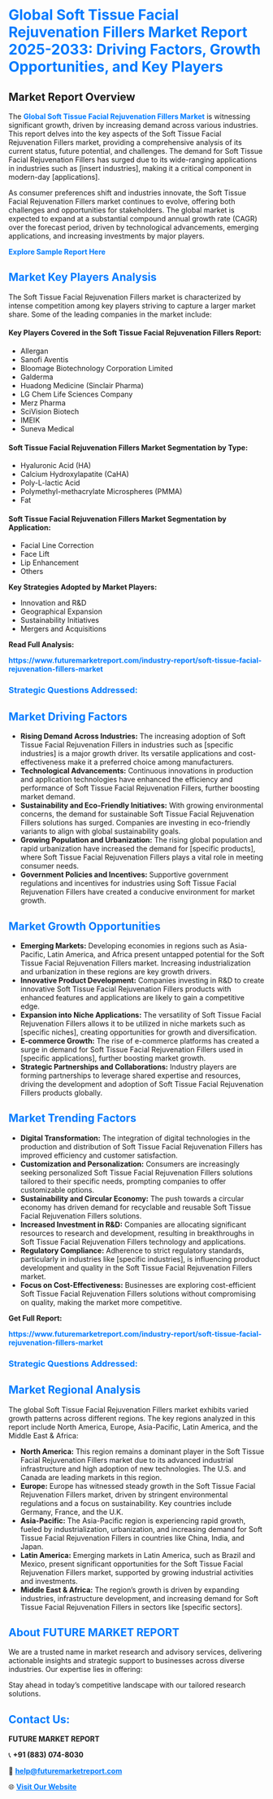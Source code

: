 <h1 style="color: #007BFF;">Global Soft Tissue Facial Rejuvenation Fillers Market Report 2025-2033: Driving Factors, Growth Opportunities, and Key Players</h1>

<section id="overview">
<h2>Market Report Overview</h2>
<p>The <a href="https://www.futuremarketreport.com/industry-report/soft-tissue-facial-rejuvenation-fillers-market" style="color: #007BFF; text-decoration: none;"><strong>Global Soft Tissue Facial Rejuvenation Fillers Market</strong></a> is witnessing significant growth, driven by increasing demand across various industries. This report delves into the key aspects of the Soft Tissue Facial Rejuvenation Fillers market, providing a comprehensive analysis of its current status, future potential, and challenges. The demand for Soft Tissue Facial Rejuvenation Fillers has surged due to its wide-ranging applications in industries such as [insert industries], making it a critical component in modern-day [applications].</p>
<p>As consumer preferences shift and industries innovate, the Soft Tissue Facial Rejuvenation Fillers market continues to evolve, offering both challenges and opportunities for stakeholders. The global market is expected to expand at a substantial compound annual growth rate (CAGR) over the forecast period, driven by technological advancements, emerging applications, and increasing investments by major players.</p>
</section>

<section id="overview">
<p><a href="https://www.futuremarketreport.com/request-sample/reportId=78770" style="color: #007BFF; text-decoration: none;"><strong>Explore Sample Report Here</strong></a></p>
</section>

<section id="key-players">
<h2 style="color: #007BFF;">Market Key Players Analysis</h2>
<p>The Soft Tissue Facial Rejuvenation Fillers market is characterized by intense competition among key players striving to capture a larger market share. Some of the leading companies in the market include:</p>
<h4>Key Players Covered in the Soft Tissue Facial Rejuvenation Fillers Report:</h4>
<ul><li>Allergan</li><li>Sanofi Aventis</li><li>Bloomage Biotechnology Corporation Limited</li><li>Galderma</li><li>Huadong Medicine (Sinclair Pharma)</li><li>LG Chem Life Sciences Company</li><li>Merz Pharma</li><li>SciVision Biotech</li><li>IMEIK</li><li>Suneva Medical</li></ul>
<h4>Soft Tissue Facial Rejuvenation Fillers Market Segmentation by Type:</h4>
<ul><li>Hyaluronic Acid (HA)</li><li>Calcium Hydroxylapatite (CaHA)</li><li>Poly-L-lactic Acid</li><li>Polymethyl-methacrylate Microspheres (PMMA)</li><li>Fat</li></ul>

<h4>Soft Tissue Facial Rejuvenation Fillers Market Segmentation by Application:</h4>
<ul><li>Facial Line Correction</li><li>Face Lift</li><li>Lip Enhancement</li><li>Others</li></ul>
<p><strong>Key Strategies Adopted by Market Players:</strong></p>
<ul>
<li>Innovation and R&D</li>
<li>Geographical Expansion</li>
<li>Sustainability Initiatives</li>
<li>Mergers and Acquisitions</li>
</ul>
</section>

<section>
<p><strong>Read Full Analysis: </strong></p><a href="https://www.futuremarketreport.com/industry-report/soft-tissue-facial-rejuvenation-fillers-market" style="color: #007BFF; text-decoration: none;"><strong>https://www.futuremarketreport.com/industry-report/soft-tissue-facial-rejuvenation-fillers-market</strong></a>
<h3 style="color: #007BFF;">Strategic Questions Addressed:</h3>
</section>

<section id="driving-factors">
<h2 style="color: #007BFF;">Market Driving Factors</h2>
<ul>
<li><strong>Rising Demand Across Industries:</strong> The increasing adoption of Soft Tissue Facial Rejuvenation Fillers in industries such as [specific industries] is a major growth driver. Its versatile applications and cost-effectiveness make it a preferred choice among manufacturers.</li>
<li><strong>Technological Advancements:</strong> Continuous innovations in production and application technologies have enhanced the efficiency and performance of Soft Tissue Facial Rejuvenation Fillers, further boosting market demand.</li>
<li><strong>Sustainability and Eco-Friendly Initiatives:</strong> With growing environmental concerns, the demand for sustainable Soft Tissue Facial Rejuvenation Fillers solutions has surged. Companies are investing in eco-friendly variants to align with global sustainability goals.</li>
<li><strong>Growing Population and Urbanization:</strong> The rising global population and rapid urbanization have increased the demand for [specific products], where Soft Tissue Facial Rejuvenation Fillers plays a vital role in meeting consumer needs.</li>
<li><strong>Government Policies and Incentives:</strong> Supportive government regulations and incentives for industries using Soft Tissue Facial Rejuvenation Fillers have created a conducive environment for market growth.</li>
</ul>
</section>

<section id="growth-opportunities">
<h2 style="color: #007BFF;">Market Growth Opportunities</h2>
<ul>
<li><strong>Emerging Markets:</strong> Developing economies in regions such as Asia-Pacific, Latin America, and Africa present untapped potential for the Soft Tissue Facial Rejuvenation Fillers market. Increasing industrialization and urbanization in these regions are key growth drivers.</li>
<li><strong>Innovative Product Development:</strong> Companies investing in R&D to create innovative Soft Tissue Facial Rejuvenation Fillers products with enhanced features and applications are likely to gain a competitive edge.</li>
<li><strong>Expansion into Niche Applications:</strong> The versatility of Soft Tissue Facial Rejuvenation Fillers allows it to be utilized in niche markets such as [specific niches], creating opportunities for growth and diversification.</li>
<li><strong>E-commerce Growth:</strong> The rise of e-commerce platforms has created a surge in demand for Soft Tissue Facial Rejuvenation Fillers used in [specific applications], further boosting market growth.</li>
<li><strong>Strategic Partnerships and Collaborations:</strong> Industry players are forming partnerships to leverage shared expertise and resources, driving the development and adoption of Soft Tissue Facial Rejuvenation Fillers products globally.</li>
</ul>
</section>

<section id="trending-factors">
<h2 style="color: #007BFF;">Market Trending Factors</h2>
<ul>
<li><strong>Digital Transformation:</strong> The integration of digital technologies in the production and distribution of Soft Tissue Facial Rejuvenation Fillers has improved efficiency and customer satisfaction.</li>
<li><strong>Customization and Personalization:</strong> Consumers are increasingly seeking personalized Soft Tissue Facial Rejuvenation Fillers solutions tailored to their specific needs, prompting companies to offer customizable options.</li>
<li><strong>Sustainability and Circular Economy:</strong> The push towards a circular economy has driven demand for recyclable and reusable Soft Tissue Facial Rejuvenation Fillers solutions.</li>
<li><strong>Increased Investment in R&D:</strong> Companies are allocating significant resources to research and development, resulting in breakthroughs in Soft Tissue Facial Rejuvenation Fillers technology and applications.</li>
<li><strong>Regulatory Compliance:</strong> Adherence to strict regulatory standards, particularly in industries like [specific industries], is influencing product development and quality in the Soft Tissue Facial Rejuvenation Fillers market.</li>
<li><strong>Focus on Cost-Effectiveness:</strong> Businesses are exploring cost-efficient Soft Tissue Facial Rejuvenation Fillers solutions without compromising on quality, making the market more competitive.</li>
</ul>
</section>

<section>
<p><strong>Get Full Report: </strong></p><a href="https://www.futuremarketreport.com/industry-report/soft-tissue-facial-rejuvenation-fillers-market" style="color: #007BFF; text-decoration: none;"><strong>https://www.futuremarketreport.com/industry-report/soft-tissue-facial-rejuvenation-fillers-market</strong></a>
<h3 style="color: #007BFF;">Strategic Questions Addressed:</h3>
</section>


<section id="regional-analysis">
<h2 style="color: #007BFF;">Market Regional Analysis</h2>
<p>The global Soft Tissue Facial Rejuvenation Fillers market exhibits varied growth patterns across different regions. The key regions analyzed in this report include North America, Europe, Asia-Pacific, Latin America, and the Middle East & Africa:</p>
<ul>
<li><strong>North America:</strong> This region remains a dominant player in the Soft Tissue Facial Rejuvenation Fillers market due to its advanced industrial infrastructure and high adoption of new technologies. The U.S. and Canada are leading markets in this region.</li>
<li><strong>Europe:</strong> Europe has witnessed steady growth in the Soft Tissue Facial Rejuvenation Fillers market, driven by stringent environmental regulations and a focus on sustainability. Key countries include Germany, France, and the U.K.</li>
<li><strong>Asia-Pacific:</strong> The Asia-Pacific region is experiencing rapid growth, fueled by industrialization, urbanization, and increasing demand for Soft Tissue Facial Rejuvenation Fillers in countries like China, India, and Japan.</li>
<li><strong>Latin America:</strong> Emerging markets in Latin America, such as Brazil and Mexico, present significant opportunities for the Soft Tissue Facial Rejuvenation Fillers market, supported by growing industrial activities and investments.</li>
<li><strong>Middle East & Africa:</strong> The region’s growth is driven by expanding industries, infrastructure development, and increasing demand for Soft Tissue Facial Rejuvenation Fillers in sectors like [specific sectors].</li>
</ul>
</section>

<footer>
<h2 style="color: #007BFF;">About FUTURE MARKET REPORT</h2>
<p>We are a trusted name in market research and advisory services, delivering actionable insights and strategic support to businesses across diverse industries. Our expertise lies in offering:</p>

<p>Stay ahead in today’s competitive landscape with our tailored research solutions.</p>

<h2 style="color: #007BFF;">Contact Us:</h2>
<p><strong>FUTURE MARKET REPORT</strong></p>
<p>📞 <strong>+91 (883) 074-8030</strong></p>
<p>📧 <strong><a href="mailto:help@futuremarketreport.com" style="color: #007BFF;">help@futuremarketreport.com</a></strong></p>
<p>🌐 <strong><a href="https://www.futuremarketreport.com/" style="color: #007BFF;">Visit Our Website</a></strong></p>
</footer>